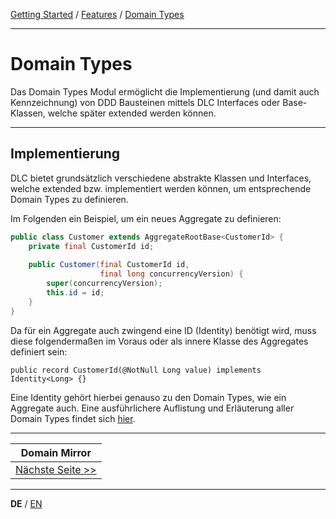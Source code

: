 [Getting Started](../index_de.md) / [Features](../guides/features_de.md) / [Domain Types](domain_types_de.md)

---

# Domain Types
Das Domain Types Modul ermöglicht die Implementierung (und damit auch Kennzeichnung) von DDD Bausteinen mittels 
DLC Interfaces oder Base-Klassen, welche später extended werden können.

---

## Implementierung
DLC bietet grundsätzlich verschiedene abstrakte Klassen und Interfaces, welche extended bzw. 
implementiert werden können, um entsprechende Domain Types zu definieren.

Im Folgenden ein Beispiel, um ein neues Aggregate zu definieren:
```Java
public class Customer extends AggregateRootBase<CustomerId> {
    private final CustomerId id;
    
    public Customer(final CustomerId id,
                    final long concurrencyVersion) {
        super(concurrencyVersion);
        this.id = id;
    }
}
```

Da für ein Aggregate auch zwingend eine ID (Identity) benötigt wird, muss diese folgendermaßen im Voraus
oder als innere Klasse des Aggregates definiert sein:
```
public record CustomerId(@NotNull Long value) implements Identity<Long> {}
```
Eine Identity gehört hierbei genauso zu den Domain Types, wie ein Aggregate auch. Eine ausführlichere Auflistung 
und Erläuterung aller Domain Types findet sich [hier](../../../readme_building_blocks.md).

---

|           **Domain Mirror**            |
|:--------------------------------------:|
|[Nächste Seite >>](domain_mirror_de.md) |

---

**DE** / [EN](../../english/features/domain_types_en.md)
